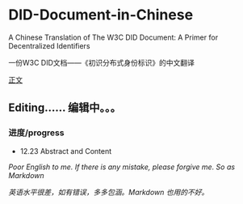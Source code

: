 # DID-Document-in-Chinese
A Chinese Translation of The W3C DID Document: A Primer for Decentralized Identifiers

一份W3C DID文档——《初识分布式身份标识》的中文翻译

[正文](https://github.com/zeoxisca/DID-Document-in-Chinese/blob/master/DID-W3C-A%20Primer%20for%20Decentralized%20Identifiers.md)

## Editing...... 编辑中。。。
### 进度/progress 
- 12.23 Abstract and Content



*Poor English to me. If there is any mistake, please forgive me.  So as Markdown*

*英语水平很差，如有错误，多多包涵。Markdown 也用的不好。*
